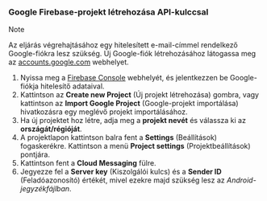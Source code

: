 
### <a name="create-a-google-firebase-project-with-api-key"></a>Google Firebase-projekt létrehozása API-kulccsal
> [!NOTE]
> Az eljárás végrehajtásához egy hitelesített e-mail-címmel rendelkező Google-fiókra lesz szükség. Új Google-fiók létrehozásához látogassa meg az <a href="http://go.microsoft.com/fwlink/p/?LinkId=268302" target="_blank">accounts.google.com</a> webhelyet.
> 
> 

1. Nyissa meg a [Firebase Console](https://console.firebase.google.com/) webhelyét, és jelentkezzen be Google-fiókja hitelesítő adataival.
2. Kattintson az **Create new Project** (Új projekt létrehozása) gombra,  vagy kattintson az **Import Google Project** (Google-projekt importálása) hivatkozásra egy meglévő projekt importálásához. 
3. Ha új projektet hoz létre, adja meg a **projekt nevét** és válassza ki az **országát/régióját**.
4. A projektlapon kattintson balra fent a **Settings** (Beállítások) fogaskerékre. Kattintson a menü **Project settings** (Projektbeállítások) pontjára.  
5. Kattintson fent a **Cloud Messaging** fülre. 
6. Jegyezze fel a **Server key** (Kiszolgálói kulcs) és a **Sender ID** (Feladóazonosító) értékét, mivel ezekre majd szükség lesz az *Android-jegyzékfájlban*.  

